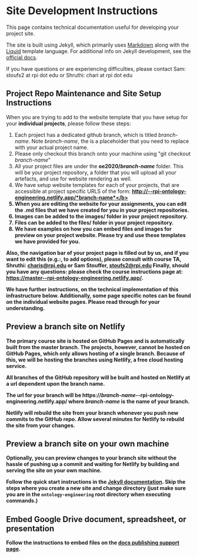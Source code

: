 ---
---

# Site Development Instructions

This page contains technical documentation useful for developing your project site.

The site is built using Jekyll, which primarily uses [Markdown](https://www.markdownguide.org/)
along with the [Liquid](https://shopify.github.io/liquid/) template language.
For additional info on Jekyll development, see the [official docs](https://jekyllrb.com).

If you have questions or are experiencing difficulties, please contact Sam:
stoufs2 at rpi dot edu or Shruthi: chari at rpi dot edu

## Project Repo Maintenance and Site Setup Instructions

When you are trying to add to the website template that you have setup for your <b>individual projects</b>, please follow these steps:

1. Each project has a dedicated github branch, which is titled *branch-name*. Note *branch-name*, the is a placeholder that you need to replace with your actual project name.
2. Please only checkout this branch onto your machine using "git checkout *branch-name*"
3. All your project files are under the <b>oe2020/*branch-name*</b> folder. This will be your project repository, a folder that you will upload all your artefacts, and use for website rendering as well.
4. We have setup website templates for each of your projects, that are accessible at project specific URLS of the form: <b>http://--rpi-ontology-engineering.netlify.app/*branch-name*</b>
5. When you are editing the website for your assignments, you can edit the .md files that we have created for you in your project repositories.
6. Images can be added to the <b>images/</b> folder in your project repository.
7. Files can be added to the <b>files/</b> folder in your project repository.
8. We have examples on how you can embed files and images for preview on your project website. Please try and use these templates we have provided for you.

Also, the navigation bar of your project page is filled out by us, and if you want to edit this (e.g.:, to add options), please consult with course TA, Shruthi: charis@rpi.edu or Sam Stouffer, stoufs2@rpi.edu
Finally, should you have any questions: please check the course instructions page at: https://master--rpi-ontology-engineering.netlify.app/.

We have further instructions, on the technical implementation of this infrastructure below. Additionally, some page specific notes can be found on the individual website pages. Please read through for your understanding.

## Preview a branch site on Netlify

The primary course site is hosted on GitHub Pages and is automatically built from the master branch.
The projects, however, cannot be hosted on GitHub Pages, which only allows hosting of a single branch.
Because of this, we will be hosting the branches using Netlify, a free cloud hosting service.

All branches of the GitHub repository will be built and hosted on Netlify at a url dependent upon the branch name.

The url for your branch will be https://*branch-name*--rpi-ontology-engineering.netlify.app/
where *branch-name* is the name of your branch.

Netlify will rebuild the site from your branch whenever you push new commits to the GitHub repo.
Allow several minutes for Netlify to rebuild the site from your changes.

## Preview a branch site on your own machine

Optionally, you can preview changes to your branch site without the hassle of pushing up a commit and waiting for Netlify
by building and serving the site on your own machine.

Follow the quick start instructions in the [Jekyll documentation](https://jekyllrb.com/docs/).
Skip the steps where you create a new site and change directory (just make sure you are in the `ontology-engineering` root directory when executing commands.)

## Embed Google Drive document, spreadsheet, or presentation

Follow the instructions to embed files on the [docs publishing support page](https://support.google.com/docs/answer/183965#embed_files).
